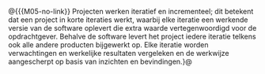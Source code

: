 @{{{M05-no-link}}
Projecten werken iteratief en incrementeel; dit betekent dat een project in korte iteraties werkt, waarbij elke iteratie een werkende versie van de software oplevert die extra waarde vertegenwoordigd voor de opdrachtgever. Behalve de software levert het project iedere iteratie telkens ook alle andere producten bijgewerkt op. Elke iteratie worden verwachtingen en werkelijke resultaten vergeleken en de werkwijze aangescherpt op basis van inzichten en bevindingen.}@
